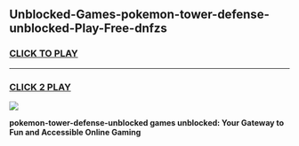 
## Unblocked-Games-pokemon-tower-defense-unblocked-Play-Free-dnfzs
<h3>
<a href="https://premium76.site?title=pokemon-tower-defense-unblocked&ref=19M">CLICK TO PLAY</a></h3>
<hr>

<h3>
<a href="https://premium76.site?title=pokemon-tower-defense-unblocked&ref=19M">CLICK 2 PLAY</a>
  
</h3>

<a href="https://premium76.site?title=pokemon-tower-defense-unblocked&ref=19M"><img src="https://clearcache.store/games.png"></a>


**pokemon-tower-defense-unblocked games unblocked: Your Gateway to Fun and Accessible Online Gaming**
